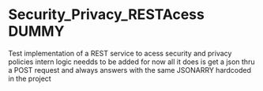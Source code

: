 # Security_Privacy_RESTAcess DUMMY
Test implementation of a REST service to acess security and privacy policies
intern logic needds to be added for now all it does is get a json thru a POST request  and always answers with the same JSONARRY hardcoded in the project 
